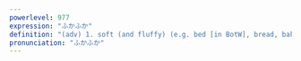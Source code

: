 ```yaml
---
powerlevel: 977
expression: "ふかふか"
definition: "(adv) 1. soft (and fluffy) (e.g. bed [in BotW], bread, baked potato)　​2. absent-mindedly"
pronunciation: "ふかふか"
---
```

